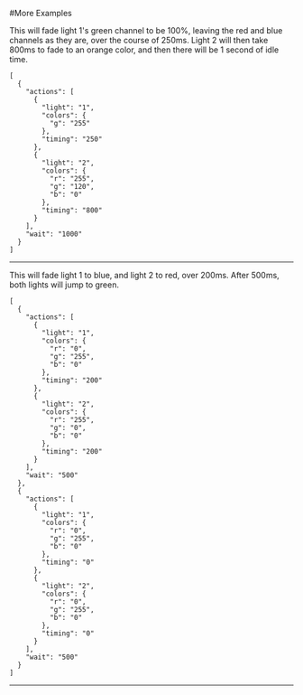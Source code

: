 #More Examples

This will fade light 1's green channel to be 100%, leaving the red and blue channels as they are, over the course of 250ms. Light 2 will then take 800ms to fade to an orange color, and then there will be 1 second of idle time.

```
[
  {
    "actions": [
      {
        "light": "1",
        "colors": {
          "g": "255"
        },
        "timing": "250"
      },
      {
        "light": "2",
        "colors": {
          "r": "255",
          "g": "120",
          "b": "0"
        },
        "timing": "800"
      }
    ],
    "wait": "1000"
  }
]
```
* * *
This will fade light 1 to blue, and light 2 to red, over 200ms. After 500ms, both lights will jump to green.

```
[
  {
    "actions": [
      {
        "light": "1",
        "colors": {
          "r": "0",
          "g": "255",
          "b": "0"
        },
        "timing": "200"
      },
      {
        "light": "2",
        "colors": {
          "r": "255",
          "g": "0",
          "b": "0"
        },
        "timing": "200"
      }
    ],
    "wait": "500"
  },
  {
    "actions": [
      {
        "light": "1",
        "colors": {
          "r": "0",
          "g": "255",
          "b": "0"
        },
        "timing": "0"
      },
      {
        "light": "2",
        "colors": {
          "r": "0",
          "g": "255",
          "b": "0"
        },
        "timing": "0"
      }
    ],
    "wait": "500"
  }
]
```
* * *